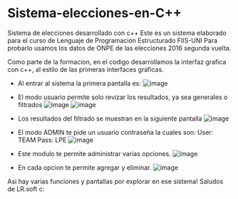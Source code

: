 # Sistema-elecciones-en-C++
Sistema de elecciones desarrollado con c++
Este es un sistema elaborado para el curso de Lenguaje de Programación Estructurado FIIS-UNI
Para probarlo usamos los datos de ONPE de las elecciones 2016 segunda vuelta.

Como parte de la formacion, en el codigo desarrollamos la interfaz grafica con c++, al estilo de las
primeras interfaces gráficas. 
 - Al entrar al sistema la primera pantalla es: 
 ![image](https://user-images.githubusercontent.com/59323925/116296250-9ba5d400-a75f-11eb-8a5e-cf6b4d258630.png)
 
 - El modo usuario permite solo revizar los resultados, ya sea generales o filtrados
 ![image](https://user-images.githubusercontent.com/59323925/116296483-e9224100-a75f-11eb-972e-0a92123327ba.png)
 ![image](https://user-images.githubusercontent.com/59323925/116296516-f3443f80-a75f-11eb-8440-c375cd4a2a5e.png)
 
- Los resultados del filtrado se muestran en la siguiente pantalla
 ![image](https://user-images.githubusercontent.com/59323925/116296686-1ff85700-a760-11eb-9e43-fefb79590cb9.png)
 
 - El modo ADMIN te pide un usuario contraseña la cuales son:
      User: TEAM
      Pass: LPE
 ![image](https://user-images.githubusercontent.com/59323925/116296901-5df57b00-a760-11eb-83c5-7c70d45ca4b0.png)
 
- Este modulo te permite administrar varias opciones.
![image](https://user-images.githubusercontent.com/59323925/116297289-bb89c780-a760-11eb-84c8-4cab0a8244f0.png)

 - En cada opcion te permite agregar y eliminar.
 ![image](https://user-images.githubusercontent.com/59323925/116297422-dbb98680-a760-11eb-868d-8202cec7d52d.png)
 
 Asi hay varias funciones y pantallas por explorar en ese sistema!
 Saludos de LR.soft c:

 

